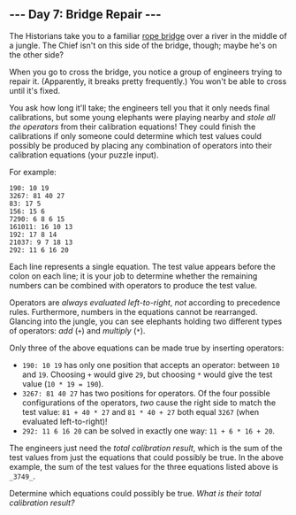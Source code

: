 ## --- Day 7: Bridge Repair ---

The Historians take you to a
familiar  [rope bridge](https://adventofcode.com/2022/day/9)  over a river in
the middle of a jungle. The Chief isn't on this side of the bridge, though;
maybe he's on the other side?

When you go to cross the bridge, you notice a group of engineers trying to
repair it. (Apparently, it breaks pretty frequently.) You won't be able to cross
until it's fixed.

You ask how long it'll take; the engineers tell you that it only needs final
calibrations, but some young elephants were playing nearby and  _stole all the
operators_  from their calibration equations! They could finish the calibrations
if only someone could determine which test values could possibly be produced by
placing any combination of operators into their calibration equations (your
puzzle input).

For example:

```
190: 10 19
3267: 81 40 27
83: 17 5
156: 15 6
7290: 6 8 6 15
161011: 16 10 13
192: 17 8 14
21037: 9 7 18 13
292: 11 6 16 20
```

Each line represents a single equation. The test value appears before the colon
on each line; it is your job to determine whether the remaining numbers can be
combined with operators to produce the test value.

Operators are  _always evaluated left-to-right_,  _not_  according to precedence
rules. Furthermore, numbers in the equations cannot be rearranged. Glancing into
the jungle, you can see elephants holding two different types of operators:
_add_  (`+`) and  _multiply_  (`*`).

Only three of the above equations can be made true by inserting operators:

- `190: 10 19`  has only one position that accepts an operator: between  `10`
  and  `19`. Choosing  `+`  would give  `29`, but choosing  `*`  would give the
  test value (`10 * 19 = 190`).
- `3267: 81 40 27`  has two positions for operators. Of the four possible
  configurations of the operators,  _two_  cause the right side to match the
  test value:  `81 + 40 * 27`  and  `81 * 40 + 27`  both equal  `3267`  (when
  evaluated left-to-right)!
- `292: 11 6 16 20`  can be solved in exactly one way:  `11 + 6 * 16 + 20`.

The engineers just need the  _total calibration result_, which is the sum of the
test values from just the equations that could possibly be true. In the above
example, the sum of the test values for the three equations listed above is
`_3749_`.

Determine which equations could possibly be true.  _What is their total
calibration result?_